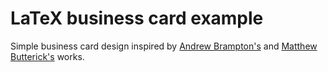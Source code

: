 # LaTeX business card example
Simple business card design inspired by [Andrew Brampton's](https://blog.bramp.net/post/2010/02/13/latex-qr-based-business-card/) and [Matthew Butterick's](https://practicaltypography.com/business-cards.html) works.
